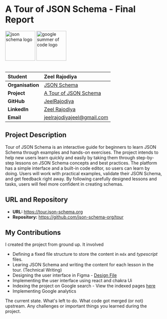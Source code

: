 # A Tour of JSON Schema - Final Report 
<img src="https://github.com/user-attachments/assets/1ede6a92-edc3-4b73-af34-bb280c1b20cb" alt="json schema logo" height="96px"/>
<img src="https://github.com/user-attachments/assets/6e3ec9d2-a3cb-4e3a-8917-fadf458103e0" alt="google summer of code logo" height="96px"/>

<br/>
<br/>

| **Student**      | Zeel Rajodiya                                                                                                                                    |
| :--------------- | :----------------------------------------------------------------------------------------------------------------------------------------------- |
| **Organisation** | [JSON Schema](https://json-schema.org/)                                                                                              |
| **Project**      | [A Tour of JSON Schema](https://summerofcode.withgoogle.com/programs/2024/projects/zUHIbtvx) |
| **GitHub**       | [JeelRajodiya](https://github.com/JeelRajodiya)                                                                                                     |
| **LinkedIn**     | [Zeel Rajodiya](https://www.linkedin.com/in/zeel-rajodiya/)                                                                                              |
| **Email**        | <a href="mailto:jeelrajodiyajeel@gmail.com">jeelrajodiyajeel@gmail.com</a>                                                                                         |


## Project Description 

Tour of JSON Schema is an interactive guide for beginners to learn JSON Schema through examples and hands-on exercises. The project intends to help new users learn quickly and easily by taking them through step-by-step lessons on JSON Schema concepts and best practices. The platform has a simple interface and a built-in code editor, so users can learn by doing. Users will work with practical examples, validate their JSON Schema, and get feedback right away. By following carefully designed lessons and tasks, users will feel more confident in creating schemas.

## URL and Repository 
- **URL:** https://tour.json-schema.org
- **Repository:** https://github.com/json-schema-org/tour

## My Contributions 

I created the project from ground up. It involved 
- Defining a fixed file structure to store the content in `mdx` and _typescript_ files. 
- Learing JSON Schema and writing the content for each lesson in the tour. (Technical Writing) 
- Designing the user interface in Figma - [Design File](https://www.figma.com/design/w8ow79jE7lJucJt2zZTbcz/Tour-of-JSON-Schema?node-id=2303-39&t=kFk9dRX3IEzGvgFk-1)
- Implementing the user interface using react and chakra Ui
- Indexing the project on Google search - View the indexed pages [here](https://www.google.com/search?q=site%3Atour.json-schema.org)
- Implementing Google analytics 


The current state.
What's left to do.
What code got merged (or not) upstream.
Any challenges or important things you learned during the project.
